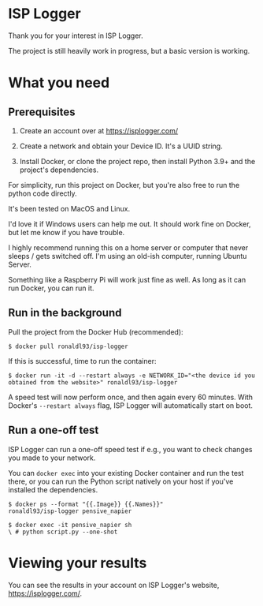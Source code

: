 # ISP Logger

Thank you for your interest in ISP Logger.

The project is still heavily work in progress, but a basic version is working.

# What you need

## Prerequisites

1. Create an account over at https://isplogger.com/

2. Create a network and obtain your Device ID. It's a UUID string.

3. Install Docker, or clone the project repo, then install Python 3.9+ and the project's dependencies.

For simplicity, run this project on Docker, but you're also free to run the python code directly.

It's been tested on MacOS and Linux.

I'd love it if Windows users can help me out. It should work fine on Docker, but let me know if you have trouble.

I highly recommend running this on a home server or computer that never sleeps / gets switched off.
I'm using an old-ish computer, running Ubuntu Server.

Something like a Raspberry Pi will work just fine as well. As long as it can run Docker, you can run it.

## Run in the background

Pull the project from the Docker Hub (recommended):

`$ docker pull ronaldl93/isp-logger`

If this is successful, time to run the container:

`$ docker run -it -d --restart always -e NETWORK_ID="<the device id you obtained from the website>" ronaldl93/isp-logger`

A speed test will now perform once, and then again every 60 minutes. With
Docker's `--restart always` flag, ISP Logger will automatically start on boot.

## Run a one-off test

ISP Logger can run a one-off speed test if e.g., you want to check changes you made to your network.

You can `docker exec` into your existing Docker container and
run the test there, or you can run the Python script natively on your host if
you've installed the dependencies.

```shell
$ docker ps --format "{{.Image}} {{.Names}}"
ronaldl93/isp-logger pensive_napier

$ docker exec -it pensive_napier sh
\ # python script.py --one-shot
```

# Viewing your results

You can see the results in your account on ISP Logger's website, https://isplogger.com/.
